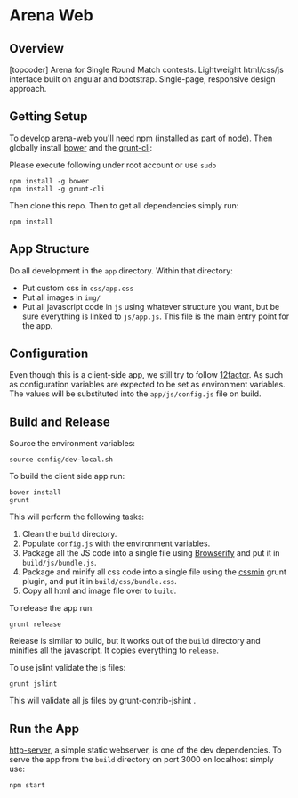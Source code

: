 Arena Web
=========

## Overview ##

[topcoder] Arena for Single Round Match contests. Lightweight html/css/js interface built on angular and bootstrap. Single-page, responsive design approach.

## Getting Setup ##

To develop arena-web you'll need npm (installed as part of [node](http://nodejs.org)). Then globally install [bower](http://bower.io) and the [grunt-cli](http://gruntjs.com/getting-started):

Please execute following under root account or use `sudo`

```
npm install -g bower
npm install -g grunt-cli
```

Then clone this repo. Then to get all dependencies simply run:
```
npm install
```

## App Structure ##

Do all development in the `app` directory. Within that directory:

- Put custom css in `css/app.css`
- Put all images in `img/`
- Put all javascript code in `js` using whatever structure you want, but be sure everything is linked to `js/app.js`. This file is the main entry point for the app.

## Configuration ##

Even though this is a client-side app, we still try to follow [12factor](http://12factor.net/config). As such as configuration variables are expected to be set as environment variables. The values will be substituted into the `app/js/config.js` file on build.

## Build and Release ##

Source the environment variables:
```
source config/dev-local.sh
```

To build the client side app run:
```
bower install
grunt
```
This will perform the following tasks:

1. Clean the `build` directory.
1. Populate `config.js` with the environment variables.
1. Package all the JS code into a single file using [Browserify](http://browserify.org/) and put it in `build/js/bundle.js`.
1. Package and minify all css code into a single file using the [cssmin](https://npmjs.org/package/grunt-contrib-cssmin) grunt plugin, and put it in `build/css/bundle.css`.
1. Copy all html and image file over to `build`.

To release the app run:
```
grunt release
```
Release is similar to build, but it works out of the `build` directory and minifies all the javascript. It copies everything to `release`.

To use jslint validate the js files:
```
grunt jslint
```
This will validate all js files by grunt-contrib-jshint .


## Run the App ##

[http-server](https://npmjs.org/package/http-server), a simple static webserver, is one of the dev dependencies. To serve the app from the `build` directory on port 3000 on localhost simply use:
```
npm start
```


